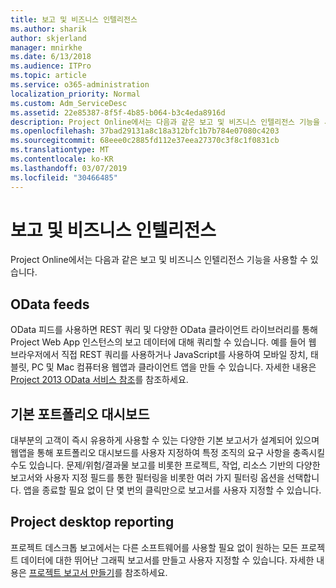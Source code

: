 ```yaml
---
title: 보고 및 비즈니스 인텔리전스
ms.author: sharik
author: skjerland
manager: mnirkhe
ms.date: 6/13/2018
ms.audience: ITPro
ms.topic: article
ms.service: o365-administration
localization_priority: Normal
ms.custom: Adm_ServiceDesc
ms.assetid: 22e85387-8f5f-4b85-b064-b3c4eda8916d
description: Project Online에서는 다음과 같은 보고 및 비즈니스 인텔리전스 기능을 사용할 수 있습니다.
ms.openlocfilehash: 37bad29131a8c18a312bfc1b7b784e07080c4203
ms.sourcegitcommit: 68eee0c2885fd112e37eea27370c3f8c1f0831cb
ms.translationtype: MT
ms.contentlocale: ko-KR
ms.lasthandoff: 03/07/2019
ms.locfileid: "30466485"
---
```

# <a name="reporting-and-business-intelligence"></a>보고 및 비즈니스 인텔리전스

Project Online에서는 다음과 같은 보고 및 비즈니스 인텔리전스 기능을 사용할 수 있습니다.
  
## <a name="odata-feeds"></a>OData feeds
<a name="bkmk_ODataFeeds"> </a>

OData 피드를 사용하면 REST 쿼리 및 다양한 OData 클라이언트 라이브러리를 통해 Project Web App 인스턴스의 보고 데이터에 대해 쿼리할 수 있습니다. 예를 들어 웹 브라우저에서 직접 REST 쿼리를 사용하거나 JavaScript를 사용하여 모바일 장치, 태블릿, PC 및 Mac 컴퓨터용 웹앱과 클라이언트 앱을 만들 수 있습니다. 자세한 내용은 [Project 2013 OData 서비스 참조](http://go.microsoft.com/fwlink/?LinkID=823655&amp;clcid=0x409)를 참조하세요.
  
## <a name="out-of-the-box-portfolio-dashboards"></a>기본 포트폴리오 대시보드
<a name="bkmk_OutOfTheBoxPortfolioDashboards"> </a>

대부분의 고객이 즉시 유용하게 사용할 수 있는 다양한 기본 보고서가 설계되어 있으며 웹앱을 통해 포트폴리오 대시보드를 사용자 지정하여 특정 조직의 요구 사항을 충족시킬 수도 있습니다. 문제/위험/결과물 보고를 비롯한 프로젝트, 작업, 리소스 기반의 다양한 보고서와 사용자 지정 필드를 통한 필터링을 비롯한 여러 가지 필터링 옵션을 선택합니다. 앱을 종료할 필요 없이 단 몇 번의 클릭만으로 보고서를 사용자 지정할 수 있습니다. 
  
## <a name="project-desktop-reporting"></a>Project desktop reporting
<a name="bkmk_ProjectDesktopReporting"> </a>

프로젝트 데스크톱 보고에서는 다른 소프트웨어를 사용할 필요 없이 원하는 모든 프로젝트 데이터에 대한 뛰어난 그래픽 보고서를 만들고 사용자 지정할 수 있습니다. 자세한 내용은 [프로젝트 보고서 만들기](http://go.microsoft.com/fwlink/?LinkID=823657&amp;clcid=0x409)를 참조하세요.
  


